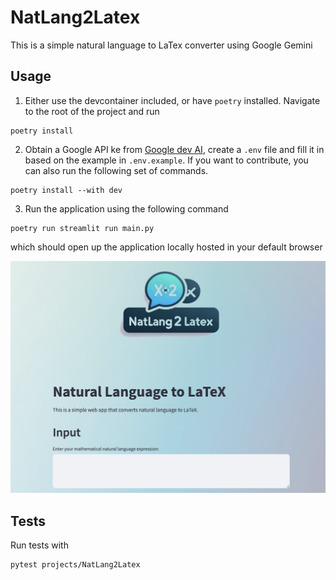 # NatLang2Latex

This is a simple natural language to LaTex converter using Google Gemini

## Usage

1. Either use the devcontainer included, or have `poetry` installed. Navigate to the root of the project and run

```terminal
poetry install
```

2. Obtain a Google API ke from [Google dev AI](https://ai.google.dev/), create a `.env` file and fill it in based on the example in `.env.example`. If you want to contribute, you can also run the following set of commands.

```terminal
poetry install --with dev
```

3. Run the application using the following command

```terminal
poetry run streamlit run main.py
```

which should open up the application locally hosted in your default browser

![image](resources/homepage.png)

## Tests

Run tests with

```terminal
pytest projects/NatLang2Latex
```
